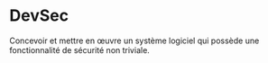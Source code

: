 # DevSec
Concevoir et  mettre en œuvre un système logiciel qui possède une fonctionnalité de sécurité non triviale.

